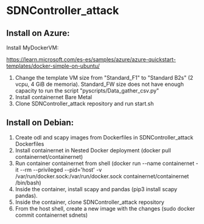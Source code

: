 # SDNController_attack

## Install on Azure:

Install MyDockerVM:

https://learn.microsoft.com/es-es/samples/azure/azure-quickstart-templates/docker-simple-on-ubuntu/

1. Change the template VM size from "Standard_F1" to "Standard B2s" (2 vcpu, 4 GiB de memoria). Standard_FW size does not have enough capacity to run the script "pyscripts/Data_gather_csv.py"
2. Install containernet Bare Metal
3. Clone SDNController_attack repository and run start.sh

## Install on Debian:
1. Create odl and scapy images from Dockerfiles in SDNController_attack Dockerfiles
2. Install containernet in Nested  Docker deployment (docker pull containernet/containernet)
3. Run container containernet from shell (docker run --name containernet -it --rm --privileged --pid='host' -v /var/run/docker.sock:/var/run/docker.sock containernet/containernet /bin/bash)
4. Inside the container, install scapy and pandas (pip3 install scapy pandas).
5. Inside the container, clone SDNController_attack repository
6. From the host shell, create a new image with the changes (sudo docker commit containernet sdnets)
